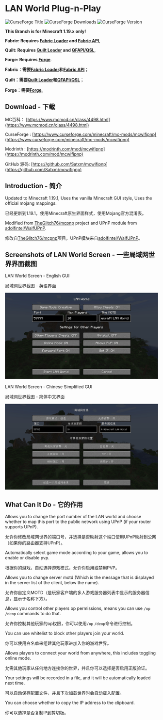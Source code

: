 # LAN World Plug-n-Play

![CurseForge Title](https://cf.way2muchnoise.eu/title/450250.svg) ![CurseForge Downloads](https://cf.way2muchnoise.eu/450250.svg) ![CurseForge Version](https://cf.way2muchnoise.eu/versions/450250.svg)

**This Branch is for Minecraft 1.19.x only!**

**Fabric: Requires [Fabric Loader](https://fabricmc.net/use/) and [Fabric API](https://www.curseforge.com/minecraft/mc-mods/fabric-api)**,

**Quilt: Requires [Quilt Loader](https://quiltmc.org/install/) and [QFAPI/QSL](https://www.curseforge.com/minecraft/mc-mods/qsl)**,

**Forge: Requires [Forge](https://files.minecraftforge.net/net/minecraftforge/forge/)**.

**Fabric：需要[Fabric Loader](https://fabricmc.net/use/)和[Fabric API](https://www.curseforge.com/minecraft/mc-mods/fabric-api)**；

**Quilt：需要[Quilt Loader](https://quiltmc.org/install/)和[QFAPI/QSL](https://www.curseforge.com/minecraft/mc-mods/qsl)**；

**Forge：需要[Forge](https://files.minecraftforge.net/net/minecraftforge/forge/)**。


## Download - 下载

MC百科： [https://www.mcmod.cn/class/4498.html](https://www.mcmod.cn/class/4498.html)

CurseForge : [https://www.curseforge.com/minecraft/mc-mods/mcwifipnp](https://www.curseforge.com/minecraft/mc-mods/mcwifipnp)

Modrinth : [https://modrinth.com/mod/mcwifipnp](https://modrinth.com/mod/mcwifipnp)

GitHub 源码: [https://github.com/Satxm/mcwifipnp](https://github.com/Satxm/mcwifipnp)

## Introduction - 简介

Updated to Minecraft 1.19.1, Uses the vanilla Minecraft GUI style, Uses the official mojang mappings.

已经更新到1.19.1，使用Minecraft原生界面样式，使用Mojang官方混淆表。

Modified from [TheGlitch76/mcpnp](https://github.com/TheGlitch76/mcpnp) project and UPnP module from [adolfintel/WaifUPnP](https://github.com/adolfintel/WaifUPnP).

修改自[TheGlitch76/mcpnp](https://github.com/TheGlitch76/mcpnp)项目，UPnP模块来自[adolfintel/WaifUPnP](https://github.com/adolfintel/WaifUPnP)。

## Screenshots of LAN World Screen - 一些局域网世界界面截图

LAN World Screen - English GUI

局域网世界截图 - 英语界面

![GUI EN-US](https://github.com/Satxm/images/raw/main/en.jpg)

LAN World Screen - Chinese Simplified GUI

局域网世界截图 - 简体中文界面

![GUI ZH-CN](https://github.com/Satxm/images/raw/main/zh.jpg)

## What Can It Do - 它的作用

Allows you to change the port number of the LAN world and choose whether to map this port to the public network using UPnP (if your router supports UPnP).

允许你修改局域网世界的端口号，并选择是否映射这个端口使用UPnP映射到公网（如果你的路由器支持UPnP）。

Automatically select game mode according to your game, allows you to enable or disable pvp.

根据你的游戏，自动选择游戏模式，允许你启用或禁用PVP。

Allows you to change server motd (Which is the message that is displayed in the server list of the client, below the name).

允许你自定义MOTD（是玩家客户端的多人游戏服务器列表中显示的服务器信息，显示于名称下方）。

Allows you control other players op permissions, means you can use ```/op``` ```/deop``` commands to do that.

允许你控制其他玩家的op权限，你可以使用```/op``` ```/deop```命令进行控制。

You can use whitelist to block other players join your world.

你可以使用白名单来组建其他玩家进加入你的游戏世界。

Allows players to connect your world from anywhere, this includes toggling online mode.

允需其他玩家从任何地方连接你的世界，并且你可以选择是否启用正版验证。

Your settings will be recorded in a file, and it will be automatically loaded next time.

可以自动保存配置文件，并且下次加载世界时会自动载入配置。

You can choose whether to copy the IP address to the clipboard.

你可以选择是否复制IP到剪切板。